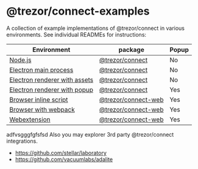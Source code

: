 # @trezor/connect-examples

A collection of example implementations of @trezor/connect in various environments. See individual READMEs for instructions:

| Environment                                                       | package                                         | Popup |
| ----------------------------------------------------------------- | ----------------------------------------------- | ----- |
| [Node.js](./node)                                                 | [@trezor/connect](../connect/README.md)         | No    |
| [Electron main process](./electron-main-process/)                 | [@trezor/connect](../connect/README.md)         | No    |
| [Electron renderer with assets](./electron-renderer-with-assets/) | [@trezor/connect](../connect/README.md)         | No    |
| [Electron renderer with popup](./electron-renderer-with-popup/)   | [@trezor/connect](../connect/README.md)         | Yes   |
| [Browser inline script](./browser-inline-script/)                 | [@trezor/connect-web](../connect-web/README.md) | Yes   |
| [Browser with webpack](../connect-explorer/README.md)             | [@trezor/connect-web](../connect-web/README.md) | Yes   |
| [Webextension](./webextension/)                                   | [@trezor/connect-web](../connect-web/README.md) | Yes   |
adfvsgggfgfsfsd
Also you may explorer 3rd party @trezor/connect integrations.

-   https://github.com/stellar/laboratory
-   https://github.com/vacuumlabs/adalite
